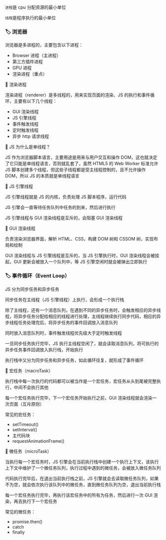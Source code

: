 
`进程`是 cpu 分配资源的最小单位

`线程`是程序执行的最小单位

### 🏷️ 浏览器

浏览器是多进程的，主要包含以下进程：
- Browser 进程（主进程）
- 第三方插件进程
- GPU 进程
- 渲染进程（重点）

🔔 渲染进程

渲染进程（renderer）是多线程的，用来实现页面的渲染、JS 的执行和事件循环，主要有以下几个线程：
- GUI 渲染线程
- JS 引擎线程
- 事件触发线程
- 定时触发线程
- 异步 http 请求线程

🔔 JS 为什么是单线程？

JS 作为浏览器脚本语言，主要用途是用来与用户交互和操作 DOM，这也就决定了它只能是单线程语言，否则就乱套了，虽然 HTML5 的 Web Worker 标准允许 JS 脚本创建多个线程，但这些子线程都是受主线程控制的，且不允许操作 DOM，所以 JS 的本质就是单线程语言

🔔 JS 引擎线程

JS 引擎线程就是 JS 的内核，负责处理 JS 脚本程序，运行代码

JS 引擎会一直等待任务队列中任务的到来，然后进行执行

JS 引擎线程与 GUI 渲染线程是互斥的，会阻塞 GUI 渲染线程

🔔 GUI 渲染线程

负责渲染浏览器界面，解析 HTML、CSS，构建 DOM 树和 CSSOM 树，实现布局和绘制

GUI 渲染线程与 JS 引擎线程是互斥的，当 JS 引擎执行时，GUI 渲染线程会被挂起，GUI 更新会被放入一个队列中，等 JS 引擎空闲时就会被弹出立即执行

### 🏷️ 事件循环（Event Loop）

JS 分为同步任务和异步任务

同步任务在主线程（JS 引擎线程）上执行，会形成一个执行栈

除了主线程，还有一个消息队列，在遇到不同的异步任务时，会触发相应的异步线程，将异步任务分配给相应的线程进行处理，主线程继续执行同步代码，相应的异步线程任务处理完后，将异步任务的事件回调放入消息队列

同时放入消息队列时，事件触发线程优先级大于定时触发线程

一旦同步任务执行完毕，JS 执行主线程空闲了，就会读取消息队列，将可执行的异步任务事件回调放入执行栈，开始执行

执行栈中又分为同步任务和异步任务，如此循环往复，就形成了事件循环

🔔 宏任务（macroTask）

执行栈中每一次执行的代码都可以被当作是一个宏任务，宏任务从头到尾被完整执行，中间不会执行其他

每一个宏任务执行完毕，下一个宏任务开始执行之前，GUI 渲染线程就会渲染一次页面（互斥原则）

常见的宏任务：
- setTimeout()
- setInterval()
- 主代码块
- requestAnimationFrame()

🔔 微任务（microTask）

当执行每一个宏任务时，JS 引擎会在当前执行栈中创建一个执行上下文，该执行上下文中维护了一个微任务队列，执行过程中遇到的微任务，会被放入微任务队列

代码执行完毕后，在退出当前执行栈之前，JS 引擎就会去读取微任务队列，如果不为空，就会依次执行该队列中的微任务，直到微任务队列为空，退出当前执行栈

每一个宏任务执行完毕，再执行该宏任务中的所有为任务，然后进行一次 GUI 渲染，再去执行下一个宏任务

常见的微任务：
- promise.then()
- catch
- finally